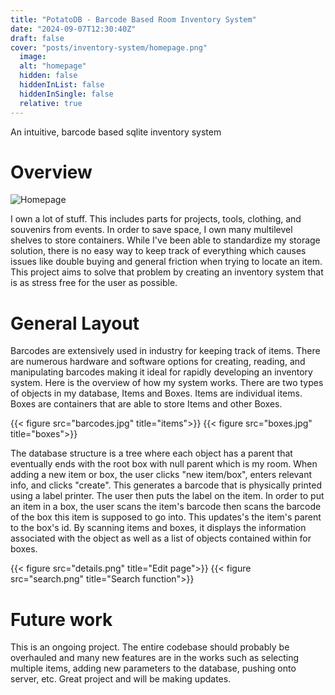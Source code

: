 ```yaml
---
title: "PotatoDB - Barcode Based Room Inventory System"
date: "2024-09-07T12:30:40Z"
draft: false
cover: "posts/inventory-system/homepage.png"
  image:
  alt: "homepage"
  hidden: false
  hiddenInList: false
  hiddenInSingle: false
  relative: true
---
```


An intuitive, barcode based sqlite inventory system

# Overview

![Homepage](homepage.png)

I own a lot of stuff. This includes parts for projects, tools, clothing, and souvenirs from events. In order to save space, I own many multilevel shelves to store containers. While I've been able to standardize my storage solution, there is no easy way to keep track of everything which causes issues like double buying and general friction when trying to locate an item. This project aims to solve that problem by creating an inventory system that is as stress free for the user as
possible. 

# General Layout
Barcodes are extensively used in industry for keeping track of items. There are numerous hardware and software options for creating, reading, and manipulating barcodes making it ideal for rapidly developing an inventory system. Here is the overview of how my system works. There are two types of objects in my database, Items and Boxes. Items are individual items. Boxes are containers that are able to store Items and other Boxes. 

{{< figure src="barcodes.jpg" title="items">}}
{{< figure src="boxes.jpg" title="boxes">}}

The database structure is a tree where each object has a parent that eventually ends with the root box with null parent which is my room. When adding a new item or box, the user clicks "new item/box", enters relevant info, and clicks "create". This generates a barcode that is physically printed using a label printer. The user then puts the label on the item. In order to put an item in a box, the user scans the item's barcode then scans the barcode of the box this item is supposed to go into. This updates's the item's parent to the box's id. By scanning
items and boxes, it displays the information associated with the object as well as a list of objects contained within for boxes.

{{< figure src="details.png" title="Edit page">}}
{{< figure src="search.png" title="Search function">}}

# Future work

This is an ongoing project. The entire codebase should probably be overhauled and many new features are in the works such as selecting multiple items, adding new parameters to the database, pushing onto server, etc. Great project and will be making updates.
